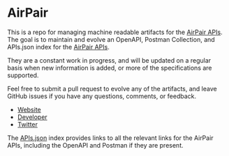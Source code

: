 # AirPairThis is a repo for managing machine readable artifacts for the [AirPair APIs](http://www.airpair.com/). The goal is to maintain and evolve an OpenAPI, Postman Collection, and APIs.json index for the [AirPair APIs](http://www.airpair.com/).They are a constant work in progress, and will be updated on a regular basis when new information is added, or more of the specifications are supported.Feel free to submit a pull request to evolve any of the artifacts, and leave GitHub issues if you have any questions, comments, or feedback.- [Website](http://www.airpair.com/)- [Developer](http://www.airpair.com/)- [Twitter](https://twitter.com/airpair)The [APIs.json](https://github.com/api-evangelist/airpair/blob/master/apis.json) index provides links to all the relevant links for the AirPair APIs, including the OpenAPI and Postman if they are present.
